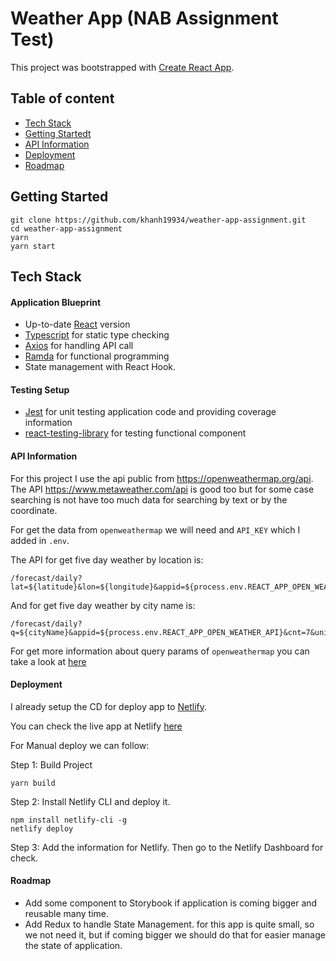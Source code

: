 # Weather App (NAB Assignment Test)

This project was bootstrapped with [Create React App](https://github.com/facebook/create-react-app).

## Table of content
* [Tech Stack](#tech-stack)
* [Getting Startedt](#getting-started)
* [API Information](#api-information)
* [Deployment](#deployment)
* [Roadmap](#roadmap)


## Getting Started

```
git clone https://github.com/khanh19934/weather-app-assignment.git
cd weather-app-assignment
yarn
yarn start
```

## Tech Stack

#### Application Blueprint
 * Up-to-date [React](https://reactjs.org/) version
 * [Typescript](https://www.typescriptlang.org/) for static type checking
 * [Axios](https://github.com/axios/axios) for handling API call
 * [Ramda](https://ramdajs.com/docs/) for functional programming
 * State management with React Hook.

#### Testing Setup
 * [Jest](https://jestjs.io/) for unit testing application code and providing coverage information
 * [react-testing-library](https://testing-library.com/docs/react-testing-library/intro/) for testing functional component
 
#### API Information
For this project I use the api public from https://openweathermap.org/api.
The API https://www.metaweather.com/api is good too but for some case searching is not have too much data for searching by text or by the coordinate.

For get the data from `openweathermap` we will need and `API_KEY` which I added in `.env`.

The API for get five day weather by location is: 
```
/forecast/daily?lat=${latitude}&lon=${longitude}&appid=${process.env.REACT_APP_OPEN_WEATHER_API}&cnt=7&units=metric
```

And for get five day weather by city name is: 
```
/forecast/daily?q=${cityName}&appid=${process.env.REACT_APP_OPEN_WEATHER_API}&cnt=7&units=metric
```
For get more information about query params of `openweathermap` you can take a look at [here](https://openweathermap.org/forecast16)

#### Deployment

I already setup the CD for deploy app to [Netlify](https://www.netlify.com/).

You can check the live app at Netlify [here](https://fivedayweather.netlify.app/)

For Manual deploy we can follow:

Step 1: Build Project

```
yarn build
```

Step 2: Install Netlify CLI and deploy it.

```
npm install netlify-cli -g
netlify deploy
```

Step 3: Add the information for Netlify. Then go to the Netlify Dashboard for check. 

#### Roadmap

* Add some component to Storybook if application is coming bigger and reusable many time.
* Add Redux to handle State Management. for this app is quite small, so we not need it, but if coming bigger we should do that for easier manage the state of application. 